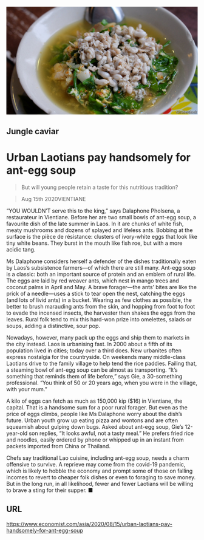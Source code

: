 ![](./images/20200815_ASP501.jpg)

## Jungle caviar

# Urban Laotians pay handsomely for ant-egg soup

> But will young people retain a taste for this nutritious tradition?

> Aug 15th 2020VIENTIANE

“YOU WOULDN’T serve this to the king,” says Dalaphone Pholsena, a restaurateur in Vientiane. Before her are two small bowls of ant-egg soup, a favourite dish of the late summer in Laos. In it are chunks of white fish, meaty mushrooms and dozens of splayed and lifeless ants. Bobbing at the surface is the pièce de résistance: clusters of ivory-white eggs that look like tiny white beans. They burst in the mouth like fish roe, but with a more acidic tang.

Ms Dalaphone considers herself a defender of the dishes traditionally eaten by Laos’s subsistence farmers—of which there are still many. Ant-egg soup is a classic: both an important source of protein and an emblem of rural life. The eggs are laid by red weaver ants, which nest in mango trees and coconut palms in April and May. A brave forager—the ants’ bites are like the prick of a needle—uses a stick to tear open the nest, catching the eggs (and lots of livid ants) in a bucket. Wearing as few clothes as possible, the better to brush marauding ants from the skin, and hopping from foot to foot to evade the incensed insects, the harvester then shakes the eggs from the leaves. Rural folk tend to mix this hard-won prize into omelettes, salads or soups, adding a distinctive, sour pop.

Nowadays, however, many pack up the eggs and ship them to markets in the city instead. Laos is urbanising fast. In 2000 about a fifth of its population lived in cities; today over a third does. New urbanites often express nostalgia for the countryside. On weekends many middle-class Laotians drive to the family village to help tend the rice paddies. Failing that, a steaming bowl of ant-egg soup can be almost as transporting. “It’s something that reminds them of life before,” says Gie, a 30-something professional. “You think of 50 or 20 years ago, when you were in the village, with your mum.”

A kilo of eggs can fetch as much as 150,000 kip ($16) in Vientiane, the capital. That is a handsome sum for a poor rural forager. But even as the price of eggs climbs, people like Ms Dalaphone worry about the dish’s future. Urban youth grow up eating pizza and wontons and are often squeamish about gulping down bugs. Asked about ant-egg soup, Gie’s 12-year-old son replies, “It looks awful, not a tasty meal.” He prefers fried rice and noodles, easily ordered by phone or whipped up in an instant from packets imported from China or Thailand.

Chefs say traditional Lao cuisine, including ant-egg soup, needs a charm offensive to survive. A reprieve may come from the covid-19 pandemic, which is likely to hobble the economy and prompt some of those on falling incomes to revert to cheaper folk dishes or even to foraging to save money. But in the long run, in all likelihood, fewer and fewer Laotians will be willing to brave a sting for their supper. ■

## URL

https://www.economist.com/asia/2020/08/15/urban-laotians-pay-handsomely-for-ant-egg-soup
